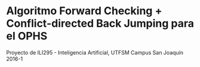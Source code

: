 # Algoritmo Forward Checking + Conflict-directed Back Jumping para el OPHS
Proyecto de ILI295 - Inteligencia Artificial, UTFSM Campus San Joaquín 2016-1
